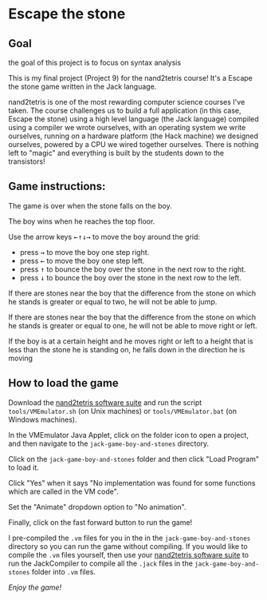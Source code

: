 # Escape the stone

## Goal
the goal of this project is to focus on syntax analysis

This is my final project (Project 9) for the nand2tetris course! It's a Escape the stone game written in the Jack language.

nand2tetris is one of the most rewarding computer science courses I've taken. The course challenges us to build a full application (in this case, Escape the stone) using a high level language (the Jack language) compiled using a compiler we wrote ourselves, with an operating system we write ourselves, running on a hardware platform (the Hack machine) we designed ourselves, powered by a CPU we wired together ourselves. There is nothing left to "magic" and everything is built by the students down to the transistors!

## Game instructions:

The game is over when the stone falls on the boy.

The boy wins when he reaches the top floor.

Use the arrow keys <kbd>←</kbd><kbd>↑</kbd><kbd>↓</kbd><kbd>→</kbd> to move the boy around the grid:

* press <kbd>→</kbd> to move the boy one step right.
* press <kbd>←</kbd> to move the boy one step left.
* press <kbd>↑</kbd> to bounce the boy over the stone in the next row to the right.
* press <kbd>↓</kbd> to bounce the boy over the stone in the next row to the left.

If there are stones near the boy that the difference from the stone on which he stands is greater or equal to two, he will not be able to jump.

If there are stones near the boy that the difference from the stone on which he stands is greater or equal to one, he will not be able to move right or left.

If the boy is at a certain height and he moves right or left to a height that is less than the stone he is standing on, he falls down in the direction he is moving


## How to load the game

Download the [nand2tetris software suite](https://www.nand2tetris.org/software) and run the script `tools/VMEmulator.sh` (on Unix machines) or `tools/VMEmulator.bat` (on Windows machines).

In the VMEmulator Java Applet, click on the folder icon to open a project, and then navigate to the `jack-game-boy-and-stones` directory.

Click on the `jack-game-boy-and-stones` folder and then click "Load Program" to load it.

Click "Yes" when it says "No implementation was found for some functions which are called in the VM code".

Set the "Animate" dropdown option to "No animation".

Finally, click on the fast forward button to run the game!

I pre-compiled the `.vm` files for you in the in the `jack-game-boy-and-stones` directory so you can run the game without compiling. If you would like to compile the `.vm` files yourself, then use your [nand2tetris software suite](https://www.nand2tetris.org/software) to run the JackCompiler to compile all the `.jack` files in the `jack-game-boy-and-stones` folder into `.vm` files.

*Enjoy the game!*
